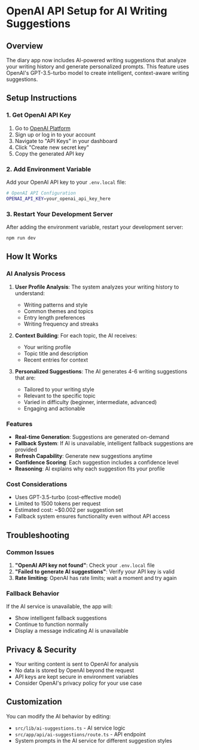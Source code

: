 # OpenAI API Setup for AI Writing Suggestions

## Overview
The diary app now includes AI-powered writing suggestions that analyze your writing history and generate personalized prompts. This feature uses OpenAI's GPT-3.5-turbo model to create intelligent, context-aware writing suggestions.

## Setup Instructions

### 1. Get OpenAI API Key
1. Go to [OpenAI Platform](https://platform.openai.com/)
2. Sign up or log in to your account
3. Navigate to "API Keys" in your dashboard
4. Click "Create new secret key"
5. Copy the generated API key

### 2. Add Environment Variable
Add your OpenAI API key to your `.env.local` file:

```bash
# OpenAI API Configuration
OPENAI_API_KEY=your_openai_api_key_here
```

### 3. Restart Your Development Server
After adding the environment variable, restart your development server:

```bash
npm run dev
```

## How It Works

### AI Analysis Process
1. **User Profile Analysis**: The system analyzes your writing history to understand:
   - Writing patterns and style
   - Common themes and topics
   - Entry length preferences
   - Writing frequency and streaks

2. **Context Building**: For each topic, the AI receives:
   - Your writing profile
   - Topic title and description
   - Recent entries for context

3. **Personalized Suggestions**: The AI generates 4-6 writing suggestions that are:
   - Tailored to your writing style
   - Relevant to the specific topic
   - Varied in difficulty (beginner, intermediate, advanced)
   - Engaging and actionable

### Features
- **Real-time Generation**: Suggestions are generated on-demand
- **Fallback System**: If AI is unavailable, intelligent fallback suggestions are provided
- **Refresh Capability**: Generate new suggestions anytime
- **Confidence Scoring**: Each suggestion includes a confidence level
- **Reasoning**: AI explains why each suggestion fits your profile

### Cost Considerations
- Uses GPT-3.5-turbo (cost-effective model)
- Limited to 1500 tokens per request
- Estimated cost: ~$0.002 per suggestion set
- Fallback system ensures functionality even without API access

## Troubleshooting

### Common Issues
1. **"OpenAI API key not found"**: Check your `.env.local` file
2. **"Failed to generate AI suggestions"**: Verify your API key is valid
3. **Rate limiting**: OpenAI has rate limits; wait a moment and try again

### Fallback Behavior
If the AI service is unavailable, the app will:
- Show intelligent fallback suggestions
- Continue to function normally
- Display a message indicating AI is unavailable

## Privacy & Security
- Your writing content is sent to OpenAI for analysis
- No data is stored by OpenAI beyond the request
- API keys are kept secure in environment variables
- Consider OpenAI's privacy policy for your use case

## Customization
You can modify the AI behavior by editing:
- `src/lib/ai-suggestions.ts` - AI service logic
- `src/app/api/ai-suggestions/route.ts` - API endpoint
- System prompts in the AI service for different suggestion styles
